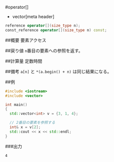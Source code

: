 #operator[]
* vector[meta header]

```cpp
reference operator[](size_type n);
const_reference operator[](size_type n) const;
```

##概要
要素アクセス


##戻り値
`n`番目の要素への参照を返す。


##計算量
定数時間


##備考
`a[n]` と `*(a.begin() + n)` は同じ結果になる。


##例
```cpp
#include <iostream>
#include <vector>

int main()
{
  std::vector<int> v = {3, 1, 4};

  // 2番目の要素を参照する
  int& x = v[2];
  std::cout << x << std::endl;
}
```

###出力
```
4
```

